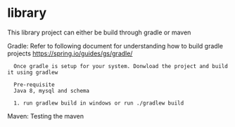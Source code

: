 # library

This library project can either be build through gradle or maven 

Gradle:
      Refer to following document for understanding how to build gradle projects https://spring.io/guides/gs/gradle/

      Once gradle is setup for your system. Donwload the project and build it using gradlew

      Pre-requisite
      Java 8, mysql and schema

      1. run gradlew build in windows or run ./gradlew build
      
Maven:
     Testing the maven

